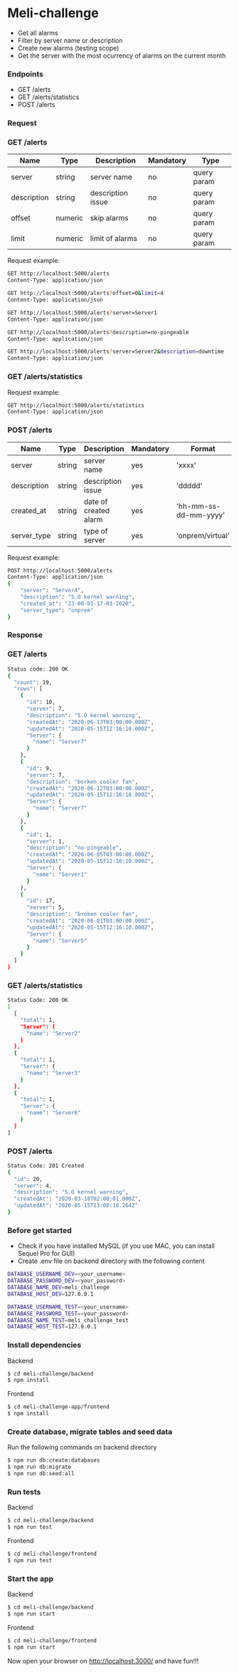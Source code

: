 # Meli-challenge

-   Get all alarms
-   Filter by server name or description
-   Create new alarms (testing scope)
-   Get the server with the most ocurrency of alarms on the current month

### Endpoints

-   GET /alerts
-   GET /alerts/statistics
-   POST /alerts

### Request

### GET /alerts

| Name        | Type    | Description       | Mandatory | Type        |
| ----------- | ------- | ----------------- | --------- | ----------- |
| server      | string  | server name       | no        | query param |
| description | string  | description issue | no        | query param |
| offset      | numeric | skip alarms       | no        | query param |
| limit       | numeric | limit of alarms   | no        | query param |

Request example:

```sh
GET http://localhost:5000/alerts
Content-Type: application/json
```

```sh
GET http://localhost:5000/alerts?offset=0&limit=4
Content-Type: application/json
```

```sh
GET http://localhost:5000/alerts?server=Server1
Content-Type: application/json
```

```sh
GET http://localhost:5000/alerts?description=no-pingeable
Content-Type: application/json
```

```sh
GET http://localhost:5000/alerts?server=Server2&description=downtime
Content-Type: application/json
```

### GET /alerts/statistics

Request example:

```sh
GET http://localhost:5000/alerts/statistics
Content-Type: application/json
```

### POST /alerts

| Name        | Type   | Description           | Mandatory | Format                | Type       |
| ----------- | ------ | --------------------- | --------- | --------------------- | ---------- |
| server      | string | server name           | yes       | 'xxxx'                | body param |
| description | string | description issue     | yes       | 'ddddd'               | body param |
| created_at  | string | date of created alarm | yes       | 'hh-mm-ss-dd-mm-yyyy' | body param |
| server_type | string | type of server        | yes       | 'onprem/virtual'      | body param |

Request example:

```sh
POST http://localhost:5000/alerts
Content-Type: application/json
{
    "server": "Server4",
    "description": "S.O kernel warning",
    "created_at": "23-00-01-17-03-2020",
    "server_type": "onprem"
}
```

### Response

### GET /alerts

```sh
Status code: 200 OK
{
  "count": 19,
  "rows": [
    {
      "id": 10,
      "server": 7,
      "description": "S.O kernel warning",
      "createdAt": "2020-06-13T03:00:00.000Z",
      "updatedAt": "2020-05-15T12:16:10.000Z",
      "Server": {
        "name": "Server7"
      }
    },
    {
      "id": 9,
      "server": 7,
      "description": "borken cooler fan",
      "createdAt": "2020-06-12T03:00:00.000Z",
      "updatedAt": "2020-05-15T12:16:10.000Z",
      "Server": {
        "name": "Server7"
      }
    },
    {
      "id": 1,
      "server": 1,
      "description": "no-pingeable",
      "createdAt": "2020-06-05T03:00:00.000Z",
      "updatedAt": "2020-05-15T12:16:10.000Z",
      "Server": {
        "name": "Server1"
      }
    },
    {
      "id": 17,
      "server": 5,
      "description": "broken cooler fan",
      "createdAt": "2020-06-01T03:00:00.000Z",
      "updatedAt": "2020-05-15T12:16:10.000Z",
      "Server": {
        "name": "Server5"
      }
    }
  ]
}
```

### GET /alerts/statistics

```sh
Status Code: 200 OK
[
  {
    "total": 1,
    "Server": {
      "name": "Server2"
    }
  },
  {
    "total": 1,
    "Server": {
      "name": "Server3"
    }
  },
  {
    "total": 1,
    "Server": {
      "name": "Server6"
    }
  }
]
```

### POST /alerts

```sh
Status Code: 201 Created
{
  "id": 20,
  "server": 4,
  "description": "S.O kernel warning",
  "createdAt": "2020-03-18T02:00:01.000Z",
  "updatedAt": "2020-05-15T13:08:18.264Z"
}
```

### Before get started

-   Check if you have installed MySQL (if you use MAC, you can install Sequel Pro for GUI)
-   Create .env file on backend directory with the following content

```sh
DATABASE_USERNAME_DEV=<your_username>
DATABASE_PASSWORD_DEV=<your_password>
DATABASE_NAME_DEV=meli_challenge
DATABASE_HOST_DEV=127.0.0.1

DATABASE_USERNAME_TEST=<your_username>
DATABASE_PASSWORD_TEST=<your_password>
DATABASE_NAME_TEST=meli_challenge_test
DATABASE_HOST_TEST=127.0.0.1
```

### Install dependencies

Backend

```sh
$ cd meli-challenge/backend
$ npm install
```

Frontend

```sh
$ cd meli-challenge-app/frontend
$ npm install
```

### Create database, migrate tables and seed data

Run the following commands on backend directory

```sh
$ npm run db:create:databases
$ npm run db:migrate
$ npm run db:seed:all
```

### Run tests

Backend

```sh
$ cd meli-challenge/backend
$ npm run test
```

Frontend

```sh
$ cd meli-challenge/frontend
$ npm run test
```

### Start the app

Backend

```sh
$ cd meli-challenge/backend
$ npm run start
```

Frontend

```sh
$ cd meli-challenge/frontend
$ npm run start
```

Now open your browser on [http://localhost:3000/] and have fun!!!

[//]: #
[http://localhost:3000/]: http://localhost:3000/
